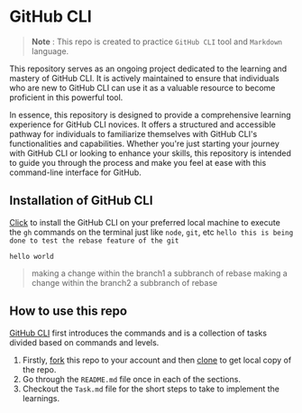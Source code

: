 # GitHub CLI

> **Note** : This repo is created to practice `GitHub CLI` tool and `Markdown` language.

This repository serves as an ongoing project dedicated to the learning and mastery of GitHub CLI. It is actively maintained to ensure that individuals who are new to GitHub CLI can use it as a valuable resource to become proficient in this powerful tool.

In essence, this repository is designed to provide a comprehensive learning experience for GitHub CLI novices. It offers a structured and accessible pathway for individuals to familiarize themselves with GitHub CLI's functionalities and capabilities. Whether you're just starting your journey with GitHub CLI or looking to enhance your skills, this repository is intended to guide you through the process and make you feel at ease with this command-line interface for GitHub.

## Installation of GitHub CLI

[Click](https://github.com/cli/cli#installation) to install the GitHub CLI on your preferred local machine to execute the `gh` commands on the terminal just like `node`, `git`, etc
`hello this is being done to test the rebase feature of the git`

```
hello world
```

> making a change within the branch1 a subbranch of rebase
> making a change within the branch2 a subbranch of rebase

## How to use this repo

[GitHub CLI](#github-cli) first introduces the commands and is a collection of tasks divided based on commands and levels.

1. Firstly, [fork](repo/README.md#commands-for-existing-repo) this repo to your account and then [clone](repo/README.md#commands-for-existing-repo) to get local copy of the repo.
2. Go through the `README.md` file once in each of the sections.
3. Checkout the `Task.md` file for the short steps to take to implement the learnings.
